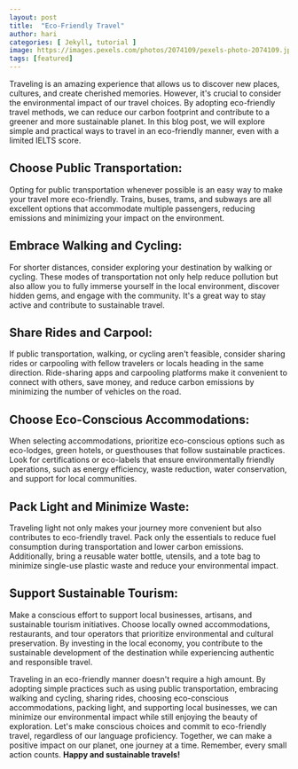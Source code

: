 ```yaml
---
layout: post
title:  "Eco-Friendly Travel"
author: hari
categories: [ Jekyll, tutorial ]
image: https://images.pexels.com/photos/2074109/pexels-photo-2074109.jpeg?auto=compress&cs=tinysrgb&w=1260&h=750&dpr=2
tags: [featured]
---
```

Traveling is an amazing experience that allows us to discover new places, cultures, and create cherished memories. However, it's crucial to consider the environmental impact of our travel choices. By adopting eco-friendly travel methods, we can reduce our carbon footprint and contribute to a greener and more sustainable planet. In this blog post, we will explore simple and practical ways to travel in an eco-friendly manner, even with a limited IELTS score.

## Choose Public Transportation:
Opting for public transportation whenever possible is an easy way to make your travel more eco-friendly. Trains, buses, trams, and subways are all excellent options that accommodate multiple passengers, reducing emissions and minimizing your impact on the environment.

## Embrace Walking and Cycling:
For shorter distances, consider exploring your destination by walking or cycling. These modes of transportation not only help reduce pollution but also allow you to fully immerse yourself in the local environment, discover hidden gems, and engage with the community. It's a great way to stay active and contribute to sustainable travel.

## Share Rides and Carpool:
If public transportation, walking, or cycling aren't feasible, consider sharing rides or carpooling with fellow travelers or locals heading in the same direction. Ride-sharing apps and carpooling platforms make it convenient to connect with others, save money, and reduce carbon emissions by minimizing the number of vehicles on the road.

## Choose Eco-Conscious Accommodations:
When selecting accommodations, prioritize eco-conscious options such as eco-lodges, green hotels, or guesthouses that follow sustainable practices. Look for certifications or eco-labels that ensure environmentally friendly operations, such as energy efficiency, waste reduction, water conservation, and support for local communities.

## Pack Light and Minimize Waste:
Traveling light not only makes your journey more convenient but also contributes to eco-friendly travel. Pack only the essentials to reduce fuel consumption during transportation and lower carbon emissions. Additionally, bring a reusable water bottle, utensils, and a tote bag to minimize single-use plastic waste and reduce your environmental impact.

## Support Sustainable Tourism:
Make a conscious effort to support local businesses, artisans, and sustainable tourism initiatives. Choose locally owned accommodations, restaurants, and tour operators that prioritize environmental and cultural preservation. By investing in the local economy, you contribute to the sustainable development of the destination while experiencing authentic and responsible travel.

Traveling in an eco-friendly manner doesn't require a high amount. By adopting simple practices such as using public transportation, embracing walking and cycling, sharing rides, choosing eco-conscious accommodations, packing light, and supporting local businesses, we can minimize our environmental impact while still enjoying the beauty of exploration. Let's make conscious choices and commit to eco-friendly travel, regardless of our language proficiency. Together, we can make a positive impact on our planet, one journey at a time. Remember, every small action counts. 
**Happy and sustainable travels!**